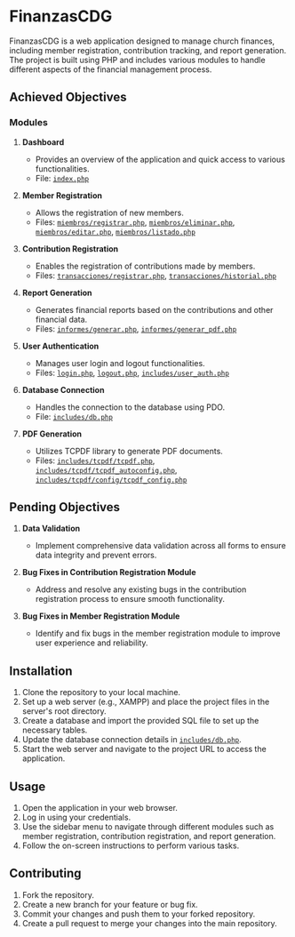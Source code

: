 # FinanzasCDG

FinanzasCDG is a web application designed to manage church finances, including member registration, contribution tracking, and report generation. The project is built using PHP and includes various modules to handle different aspects of the financial management process.

## Achieved Objectives

### Modules

1. **Dashboard**
   - Provides an overview of the application and quick access to various functionalities.
   - File: [`index.php`](index.php)

2. **Member Registration**
   - Allows the registration of new members.
   - Files: [`miembros/registrar.php`](miembros/registrar.php), [`miembros/eliminar.php`](miembros/eliminar.php), [`miembros/editar.php`](miembros/editar.php), [`miembros/listado.php`](miembros/listado.php)

3. **Contribution Registration**
   - Enables the registration of contributions made by members.
   - Files: [`transacciones/registrar.php`](transacciones/registrar.php), [`transacciones/historial.php`](transacciones/historial.php)

4. **Report Generation**
   - Generates financial reports based on the contributions and other financial data.
   - Files: [`informes/generar.php`](informes/generar.php), [`informes/generar_pdf.php`](informes/generar_pdf.php)

5. **User Authentication**
   - Manages user login and logout functionalities.
   - Files: [`login.php`](login.php), [`logout.php`](logout.php), [`includes/user_auth.php`](includes/user_auth.php)

6. **Database Connection**
   - Handles the connection to the database using PDO.
   - File: [`includes/db.php`](includes/db.php)

7. **PDF Generation**
   - Utilizes TCPDF library to generate PDF documents.
   - Files: [`includes/tcpdf/tcpdf.php`](includes/tcpdf/tcpdf.php), [`includes/tcpdf/tcpdf_autoconfig.php`](includes/tcpdf/tcpdf_autoconfig.php), [`includes/tcpdf/config/tcpdf_config.php`](includes/tcpdf/config/tcpdf_config.php)

## Pending Objectives

1. **Data Validation**
   - Implement comprehensive data validation across all forms to ensure data integrity and prevent errors.

2. **Bug Fixes in Contribution Registration Module**
   - Address and resolve any existing bugs in the contribution registration process to ensure smooth functionality.

3. **Bug Fixes in Member Registration Module**
   - Identify and fix bugs in the member registration module to improve user experience and reliability.

## Installation

1. Clone the repository to your local machine.
2. Set up a web server (e.g., XAMPP) and place the project files in the server's root directory.
3. Create a database and import the provided SQL file to set up the necessary tables.
4. Update the database connection details in [`includes/db.php`](includes/db.php).
5. Start the web server and navigate to the project URL to access the application.

## Usage

1. Open the application in your web browser.
2. Log in using your credentials.
3. Use the sidebar menu to navigate through different modules such as member registration, contribution registration, and report generation.
4. Follow the on-screen instructions to perform various tasks.

## Contributing

1. Fork the repository.
2. Create a new branch for your feature or bug fix.
3. Commit your changes and push them to your forked repository.
4. Create a pull request to merge your changes into the main repository.

